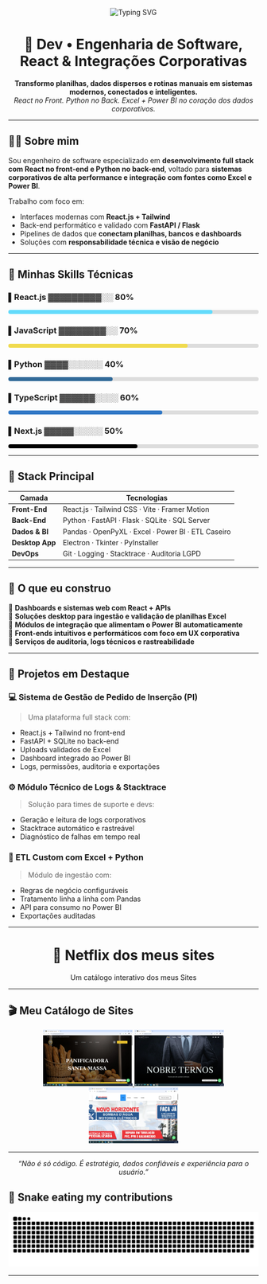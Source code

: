 <p align="center">
  <img src="https://readme-typing-svg.herokuapp.com?font=Fira+Code&size=24&pause=1000&color=00F7FF&center=true&vCenter=true&width=800&lines=Daniel+Henrique;ENGENHEIRO+DE+SOFTWARE;DEV+FULL+STACK;REACT+E+PYTHON;EXCEL+E+BI" alt="Typing SVG" />
</p>

<h1 align="center">🚀 Dev • Engenharia de Software, React & Integrações Corporativas</h1>


<p align="center">
  <b>Transformo planilhas, dados dispersos e rotinas manuais em sistemas modernos, conectados e inteligentes.</b><br>
  <i>React no Front. Python no Back. Excel + Power BI no coração dos dados corporativos.</i>
</p>

---

## 👨‍💻 Sobre mim

Sou engenheiro de software especializado em **desenvolvimento full stack com React no front-end e Python no back-end**, voltado para **sistemas corporativos de alta performance e integração com fontes como Excel e Power BI**.

Trabalho com foco em:
- Interfaces modernas com **React.js + Tailwind**
- Back-end performático e validado com **FastAPI / Flask**
- Pipelines de dados que **conectam planilhas, bancos e dashboards**
- Soluções com **responsabilidade técnica e visão de negócio**

---

## 🚀 Minhas Skills Técnicas

### ▌React.js ▓▓▓▓▓▓▓▓▓░░ 80%
<div style="background:#ddd;width:100%;border-radius:4px;margin-bottom:6px">
  <div style="width:80%;background:#61dafb;padding:4px;border-radius:4px;color:#000;font-weight:bold"></div>
</div>

### ▌JavaScript ▓▓▓▓▓▓▓▓░░ 70%
<div style="background:#ddd;width:100%;border-radius:4px;margin-bottom:6px">
  <div style="width:70%;background:#f0db4f;padding:4px;border-radius:4px;color:#000;font-weight:bold"></div>
</div>

### ▌Python ▓▓▓▓░░░░░░ 40%
<div style="background:#ddd;width:100%;border-radius:4px;margin-bottom:6px">
  <div style="width:40%;background:#306998;padding:4px;border-radius:4px;color:#fff;font-weight:bold"></div>
</div>

### ▌TypeScript ▓▓▓▓▓▓░░░░ 60%
<div style="background:#ddd;width:100%;border-radius:4px;margin-bottom:6px">
  <div style="width:60%;background:#3178c6;padding:4px;border-radius:4px;color:#fff;font-weight:bold"></div>
</div>

### ▌Next.js ▓▓▓▓▓░░░░░ 50%
<div style="background:#ddd;width:100%;border-radius:4px;margin-bottom:6px">
  <div style="width:50%;background:#000;padding:4px;border-radius:4px;color:#fff;font-weight:bold"></div>
</div>

---

## 🚀 Stack Principal

| Camada         | Tecnologias                                    |
|----------------|------------------------------------------------|
| **Front-End**  | React.js · Tailwind CSS · Vite · Framer Motion |
| **Back-End**   | Python · FastAPI · Flask · SQLite · SQL Server |
| **Dados & BI** | Pandas · OpenPyXL · Excel · Power BI · ETL Caseiro |
| **Desktop App**| Electron · Tkinter · PyInstaller               |
| **DevOps**     | Git · Logging · Stacktrace · Auditoria LGPD    |

---

## 🧩 O que eu construo

🔹 **Dashboards e sistemas web com React + APIs**  
🔹 **Soluções desktop para ingestão e validação de planilhas Excel**  
🔹 **Módulos de integração que alimentam o Power BI automaticamente**  
🔹 **Front-ends intuitivos e performáticos com foco em UX corporativa**  
🔹 **Serviços de auditoria, logs técnicos e rastreabilidade**

---

## 💼 Projetos em Destaque

### 💻 Sistema de Gestão de Pedido de Inserção (PI)
> Uma plataforma full stack com:
- React.js + Tailwind no front-end
- FastAPI + SQLite no back-end
- Uploads validados de Excel
- Dashboard integrado ao Power BI
- Logs, permissões, auditoria e exportações

### ⚙️ Módulo Técnico de Logs & Stacktrace
> Solução para times de suporte e devs:
- Geração e leitura de logs corporativos
- Stacktrace automático e rastreável
- Diagnóstico de falhas em tempo real

### 🔄 ETL Custom com Excel + Python
> Módulo de ingestão com:
- Regras de negócio configuráveis
- Tratamento linha a linha com Pandas
- API para consumo no Power BI
- Exportações auditadas

---

<h1 align="center">🍿 Netflix dos meus sites</h1>
<p align="center">Um catálogo interativo dos meus Sites

---

## 🎬 Meu Catálogo de Sites

<p align="center">
  <a href="https://panificadorasantamassa.com/" target="_blank">
    <img src="https://raw.githubusercontent.com/DanielpinheiroH/github-assetss/main/panificadora.png.jpeg" alt="Panificadora Santa Massa" width="180" />
  </a>
  
  <a href="https://nobreternos.com.br/" target="_blank">
    <img src="https://raw.githubusercontent.com/DanielpinheiroH/github-assetss/main/nobreternos.png.jpeg" alt="Nobre Ternos" width="180" />
  </a>
  
  <a href="https://nhmanutencoes.com/" target="_blank">
    <img src="https://raw.githubusercontent.com/DanielpinheiroH/github-assetss/main/nhmanutencoes.png.jpeg" alt="NH Manutencoes" width="180" />
  </a>
</p>

---






<p align="center"><i>“Não é só código. É estratégia, dados confiáveis e experiência para o usuário.”</i></p>

## 🐍 Snake eating my contributions

![snake gif](./dist/github-contribution-grid-snake.svg)

---
